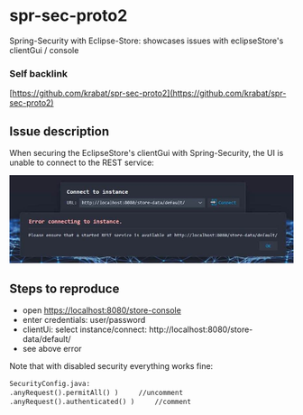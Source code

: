 # spr-sec-proto2
Spring-Security with Eclipse-Store: showcases issues with eclipseStore's clientGui / console

### Self backlink
[https://github.com/krabat/spr-sec-proto2](https://github.com/krabat/spr-sec-proto2)


## Issue description
When securing the EclipseStore's clientGui with Spring-Security, the UI is unable to connect to the REST service:

![EclipseStoreClient Error](raw/img/eclipsestore-error.jpg?raw=true "EclipseStoreClient Error")


## Steps to reproduce
- open [https://localhost:8080/store-console](https://localhost:8080/store-console)
- enter credentials: user/password
- clientUi: select instance/connect: http://localhost:8080/store-data/default/
- see above error

Note that with disabled security everything works fine:

	SecurityConfig.java:
	.anyRequest().permitAll() )		//uncomment
	.anyRequest().authenticated() )		//comment

